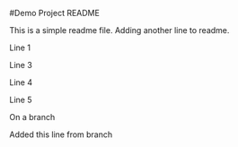 #Demo Project README

This is a simple readme file.
Adding another line to readme.

Line 1

Line 3

Line 4

Line 5

On a branch

Added this line from branch